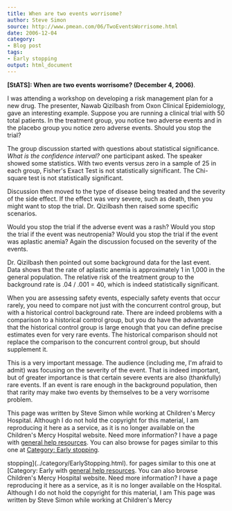 ```yaml
---
title: When are two events worrisome?
author: Steve Simon
source: http://www.pmean.com/06/TwoEventsWorrisome.html
date: 2006-12-04
category:
- Blog post
tags:
- Early stopping
output: html_document
---
```

**[StATS]: When are two events worrisome? (December
4, 2006)**.

I was attending a workshop on developing a risk management plan for a
new drug. The presenter, Nawab Qizilbash from Oxon Clinical
Epidemiology, gave an interesting example. Suppose you are running a
clinical trial with 50 total patients. In the treatment group, you
notice two adverse events and in the placebo group you notice zero
adverse events. Should you stop the trial?

The group discussion started with questions about statistical
significance. *What is the confidence interval?* one participant asked.
The speaker showed some statistics. With two events versus zero in a
sample of 25 in each group, Fisher\'s Exact Test is not statistically
significant. The Chi-square test is not statistically significant.

Discussion then moved to the type of disease being treated and the
severity of the side effect. If the effect was very severe, such as
death, then you might want to stop the trial. Dr. Qizilbash then raised
some specific scenarios.

Would you stop the trial if the adverse event was a rash? Would you stop
the trial if the event was neutropenia? Would you stop the trial if the
event was aplastic anemia? Again the discussion focused on the severity
of the events.

Dr. Qizilbash then pointed out some background data for the last event.
Data shows that the rate of aplastic anemia is approximately 1 in 1,000
in the general population. The relative risk of the treatment group to
the background rate is .04 / .001 = 40, which is indeed statistically
significant.

When you are assessing safety events, especially safety events that
occur rarely, you need to compare not just with the concurrent control
group, but with a historical control background rate. There are indeed
problems with a comparison to a historical control group, but you do
have the advantage that the historical control group is large enough
that you can define precise estimates even for very rare events. The
historical comparison should not replace the comparison to the
concurrent control group, but should supplement it.

This is a very important message. The audience (including me, I\'m
afraid to admit) was focusing on the severity of the event. That is
indeed important, but of greater importance is that certain severe
events are also (thankfully) rare events. If an event is rare enough in
the background population, then that rarity may make two events by
themselves to be a very worrisome problem.

This page was written by Steve Simon while working at Children\'s Mercy
Hospital. Although I do not hold the copyright for this material, I am
reproducing it here as a service, as it is no longer available on the
Children\'s Mercy Hospital website. Need more information? I have a page
with [general help resources](../GeneralHelp.html). You can also browse
for pages similar to this one at [Category: Early
stopping](../category/EarlyStopping.html).
<!---More--->
stopping](../category/EarlyStopping.html).
for pages similar to this one at [Category: Early
with [general help resources](../GeneralHelp.html). You can also browse
Children\'s Mercy Hospital website. Need more information? I have a page
reproducing it here as a service, as it is no longer available on the
Hospital. Although I do not hold the copyright for this material, I am
This page was written by Steve Simon while working at Children\'s Mercy

<!---Do not use
**[StATS]: When are two events worrisome? (December
This page was written by Steve Simon while working at Children\'s Mercy
Hospital. Although I do not hold the copyright for this material, I am
reproducing it here as a service, as it is no longer available on the
Children\'s Mercy Hospital website. Need more information? I have a page
with [general help resources](../GeneralHelp.html). You can also browse
for pages similar to this one at [Category: Early
stopping](../category/EarlyStopping.html).
--->

